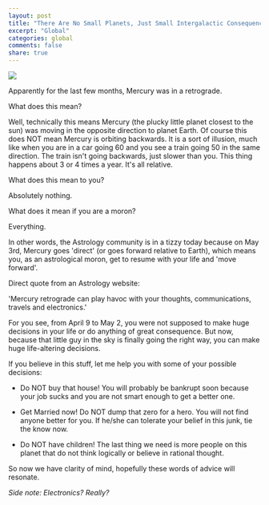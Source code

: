 ```yaml
---
layout: post
title: "There Are No Small Planets, Just Small Intergalactic Consequences"
excerpt: "Global"
categories: global
comments: false
share: true
---
```


![](https://the-numinous.com/wp-content/uploads/2016/01/IMG_3244.jpg)




Apparently for the last few months, Mercury was in a retrograde. 

What does this mean?


Well, technically this means Mercury (the plucky little planet closest to the sun) was moving in the opposite direction to planet Earth. Of course this does NOT mean Mercury is orbiting backwards. It is a sort of illusion, much like when you are in a car going 60 and you see a train going 50 in the same direction. The train isn't going backwards, just slower than you. This thing happens about 3 or 4 times a year. It's all relative.


What does this mean to you?



Absolutely nothing.


What does it mean if you are a moron?


Everything.


In other words, the Astrology community is in a tizzy today because on May 3rd, Mercury goes 'direct' (or goes forward relative to Earth), which means you, as an astrological moron, get to resume with your life and 'move forward'. 

Direct quote from an Astrology website:

'Mercury retrograde can play havoc with your thoughts, communications, travels and electronics.'


For you see, from April 9 to May 2, you were not supposed to make huge decisions in your life or do anything of great consequence. But now, because that little guy in the sky is finally going the right way, you can make huge life-altering decisions.


If you believe in this stuff, let me help you with some of your possible decisions:


- Do NOT buy that house! You will probably be bankrupt soon because your job sucks and you are not smart enough to get a better one.

- Get Married now! Do NOT dump that zero for a hero. You will not find anyone better for you. If he/she can tolerate your belief in this junk, tie the know now.


- Do NOT have children! The last thing we need is more people on this planet that do not think logically or believe in rational thought. 



So now we have clarity of mind, hopefully these words of advice will resonate. 


*Side note: Electronics? Really?*
